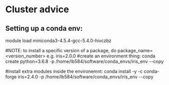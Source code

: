 # Cluster advice



## Setting up a conda env:


module load miniconda3-4.5.4-gcc-5.4.0-hivczbz

#NOTE: to install a specific version of a package, do package_name=<version_number> e.g. iris=2.0.0
#create an environment thing:
conda create python=3.6.8 -p /home/lb584/software/conda_envs/iris_env --copy

#install extra modules inside the environemnt:
conda install -y -c conda-forge iris=2.4.0 -p /home/lb584/software/conda_envs/iris_env --copy